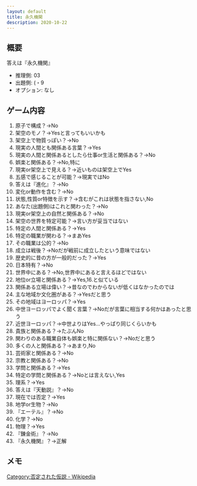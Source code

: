```yaml
---
layout: default
title: 永久機関
description: 2020-10-22
---
```


## 概要

答えは『永久機関』

- 推理側: 03
- 出題側: (・9
- オプション: なし

## ゲーム内容

1. 原子で構成？→No
2. 架空のモノ？→Yesと言ってもいいかも
3. 架空上で物質っぽい？→No
4. 現実の人間とも関係ある言葉？→Yes
5. 現実の人間と関係あるとしたら仕事or生活と関係ある？→No
6. 娯楽と関係ある？→No,特に
7. 現実or架空上で見える？→近いものは架空上でYes
8. 五感で感じることが可能？→現実ではNo
9. 答えは『進化』？→No
10. 変化or動作を含む？→No
11. 状態,性質or特徴を示す？→含むがこれは状態を指さない,No
12. あなた(出題側)はこれと関わった？→No
13. 現実or架空上の自然と関係ある？→No
14. 架空の世界を特定可能？→言い方が妥当ではない
15. 特定の人間と関係ある？→Yes
16. 特定の職業が関わる？→まあYes
17. その職業は公的？→No
18. 成立は戦後？→Noだが戦前に成立したという意味ではない
19. 歴史的に昔の方が一般的だった？→Yes
20. 日本特有？→No
21. 世界中にある？→No,世界中にあると言えるほどではない
22. 地位or立場と関係ある？→Yes,16.と似ている
23. 関係ある立場は偉い？→昔なのでわからないが低くはなかったのでは
24. 主な地域か文化圏がある？→Yesだと思う
25. その地域はヨーロッパ？→Yes
26. 中世ヨーロッパでよく聞く言葉？→Noだが言葉に相当する何かはあったと思う
27. 近世ヨーロッパ？→中世よりはYes…やっぱり同じくらいかも
28. 貴族と関係ある？→たぶんNo
29. 関わりのある職業自体も娯楽と特に関係ない？→Noだと思う
30. 多くの人と関係ある？→あまり,No
31. 芸術家と関係ある？→No
32. 宗教と関係ある？→No
33. 学問と関係ある？→Yes
34. 特定の学問と関係ある？→Noとは言えない,Yes
35. 理系？→Yes
36. 答えは『天動説』？→No
37. 現在では否定？→Yes
38. 地学or生物？→No
39. 『エーテル』？→No
40. 化学？→No
41. 物理？→Yes
42. 『錬金術』？→No
43. 『永久機関』？→正解

## メモ

[Category:否定された仮説 - Wikipedia](https://ja.wikipedia.org/wiki/Category:%E5%90%A6%E5%AE%9A%E3%81%95%E3%82%8C%E3%81%9F%E4%BB%AE%E8%AA%AC)
